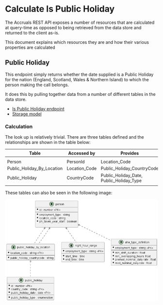 # Calculate Is Public Holiday

The Accruals REST API exposes a number of resources that are calculated at query-time as opposed to being retrieved from the data store and returned to the client as-is.

This document explains which resources they are and how their various properties are calculated

## Public Holiday

This endpoint simply returns whether the date supplied is a Public Holiday for the nation (England, Scotland, Wales & Northern Island) to which the person making the call belongs.

It does this by pulling together data from a number of different tables in the data store.

- [Is Public Holiday endpoint](./../rest-endpoints.md#opIdisPublicHoliday)
- [Storage model](./../storage.md)

### Calculation

The look up is relatively trivial. There are three tables defined and the relationships are shown in the table below:

| Table                         | Accessed by    | Provides                                     |
| ----------------------------- | -------------- | -------------------------------------------- |
|                               |                |                                              |
| Person                        | PersonId       | Location\_Code                               |
| Public\_Holiday\_By\_Location | Location\_Code | Public\_Holiday\_CountryCode                 |
| Public\_Holiday               | CountryCode    | Public\_Holiday\_Date, Public\_Holiday\_Type |
|                               |                |                                              |

These tables can also be seen in the following image:

![External Reference Data](./../images/storage-model-ref-external.png)

